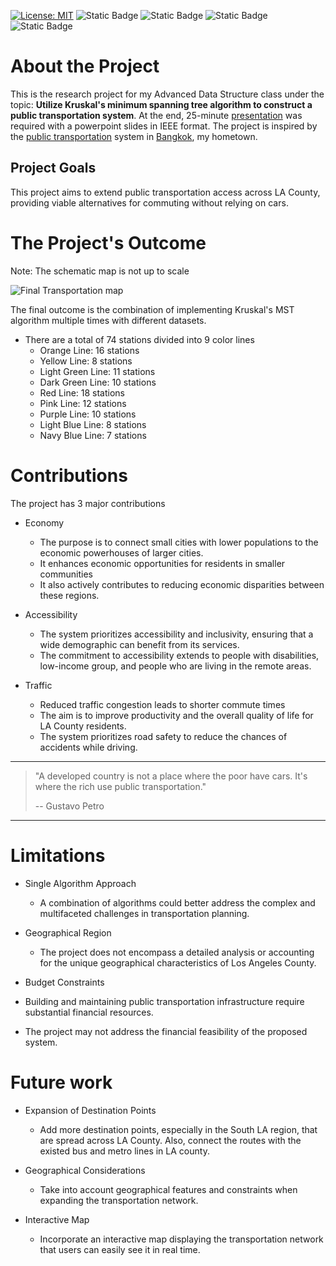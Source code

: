 [![License: MIT](https://img.shields.io/badge/License-MIT-yellow.svg)](https://opensource.org/licenses/MIT) ![Static Badge](https://img.shields.io/badge/Java-20.0-orange?link=https%3A%2F%2Fwww.java.com%2Fen%2F)
![Static Badge](https://img.shields.io/badge/Website-Jittapatrick-blue?logo=README&logoColor=%23999999&link=https%3A%2F%2Fbit.ly%2Fjittapatrick) ![Static Badge](https://img.shields.io/badge/Github-patrick2544-black?logo=Github&logoColor=%25230098FF&link=https%3A%2F%2Fgithub.com%2FPatrick2544) ![Static Badge](https://img.shields.io/badge/Paypal-donate-purple?logo=Paypal&logoColor=%25230098FF&link=https%3A%2F%2Fpaypal.me%2Fsjpmiles%3Fcountry.x%3DTH%26locale.x%3Dth_TH)

# About the Project
This is the research project for my Advanced Data Structure class under the topic: **Utilize Kruskal's minimum spanning tree algorithm to construct a public transportation system**. At the end, 25-minute [presentation](https://github.com/Patrick2544/Kruskal-algorithm-on-public-transportation/blob/main/PDF%20Slides.pdf) was required with a powerpoint slides in IEEE format. The project is inspired by the [public transportation](https://cdn-cms.pgimgs.com/static/2019/07/mrta_bangkok-metro-system-map.png) system in [Bangkok](https://en.wikipedia.org/wiki/Bangkok), my hometown.

## Project Goals
This project aims to extend public transportation access across LA County, providing viable alternatives for commuting without relying on cars.

# The Project's Outcome
Note: The schematic map is not up to scale

![Final Transportation map](https://github.com/Patrick2544/Kruskal-algorithm-on-public-transportation/assets/52234759/5c33761c-ea7c-498d-b031-0ac834243d2e)

The final outcome is the combination of implementing Kruskal's MST algorithm multiple times with different datasets.

* There are a total of 74 stations divided into 9 color lines
  * Orange Line: 16 stations
  * Yellow Line: 8 stations
  * Light Green Line: 11 stations
  * Dark Green Line: 10 stations
  * Red Line: 18 stations
  * Pink Line: 12 stations
  * Purple Line: 10 stations
  * Light Blue Line: 8 stations
  * Navy Blue Line: 7 stations

# Contributions
The project has 3 major contributions
* Economy
  * The purpose is to connect small cities with lower populations to the economic powerhouses of larger cities.
  * It enhances economic opportunities for residents in smaller communities
  * It also actively contributes to reducing economic disparities between these regions.

* Accessibility
  * The system prioritizes accessibility and inclusivity, ensuring that a wide demographic can benefit from its services. 
  * The commitment to accessibility extends to people with disabilities, low-income group, and people who are living in the remote areas.

* Traffic
  * Reduced traffic congestion leads to shorter commute times
  * The aim is to improve productivity and the overall quality of life for LA County residents.
  * The system prioritizes road safety to reduce the chances of accidents while driving.
    
---
> "A developed country is not a place where the poor have cars. It's where the rich use public transportation."
>
> -- Gustavo Petro
---

# Limitations

* Single Algorithm Approach
  * A combination of algorithms could better address the complex and multifaceted challenges in transportation planning.

* Geographical Region
  * The project does not encompass a detailed analysis or accounting for the unique geographical characteristics of Los Angeles County.

* Budget Constraints
 * Building and maintaining public transportation infrastructure require substantial financial resources. 
 * The project may not address the financial feasibility of the proposed system.

# Future work

* Expansion of Destination Points
  * Add more destination points, especially in the South LA region, that are spread across LA County. Also, connect the routes with the existed bus and metro lines in LA county.

* Geographical Considerations
  * Take into account geographical features and constraints when expanding the transportation network.

* Interactive Map
  * Incorporate an interactive map displaying the transportation network that users can easily see it in real time. 

